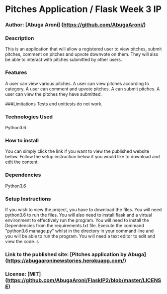 # Pitches Application / Flask Week 3 IP

### Author: [Abuga Aroni] (https://github.com/AbugaAroni/)

### Description
This is an application that will allow a registered user to view pitches, submit pitches, comment on pitches and upvote downvote on them.
They will also be able to interact with pitches submitted by other users.

### Features
A user can view various pitches.
A user can view pitches according to category.
A user can comment and upvote pitches.
A can submit pitches.
A user can view the pitches they have submitted.

###Limitations
Tests and unittests do not work.

### Technologies Used
Python3.6

### How to install
You can simply click the link if you want to view the published website below.
Follow the setup instruction below if you would like to download and edit the content.

### Dependencies
Python3.6

### Setup Instructions
If you wish to view the project, you have to download the files. You will need python3.6 to run the files.
You will also need to install flask and a virtual environment to effectively run the program.
You will need to install the Dependencies from the requirements.txt file.
Execute the command "python3.6 manage.py" whilst in the directory in your command line and you will be able to run the program.
You will need a text editor to edit and view the code. s

### Link to the published site: [Pitches application by Abuga] (https://abugaaroninewstories.herokuapp.com/)

### License: [MIT] (https://github.com/AbugaAroni/FlaskIP2/blob/master/LICENSE)
